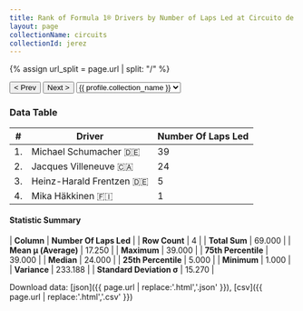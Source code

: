 ```yaml
---
title: Rank of Formula 1® Drivers by Number of Laps Led at Circuito de Jerez
layout: page
collectionName: circuits
collectionId: jerez
---
```


{% assign url_split = page.url | split: "/" %}
<div id="collection-navigation">
<button onclick="selector.options[selector.selectedIndex-1].value && (window.location = selector.options[selector.selectedIndex-1].value);">&lt; Prev</button>
<button onclick="selector.options[selector.selectedIndex+1].value && (window.location = selector.options[selector.selectedIndex+1].value);">Next &gt;</button>
<select id="selector" onchange="this.options[this.selectedIndex].value && (window.location = this.options[this.selectedIndex].value);">
  {% for collectionId in site.data[page.collectionName].refs %}
    {% if collectionId == page.collectionId %}
      {% assign selected = "selected" %}
    {% else %}
      {% assign selected = "" %}
    {% endif %}
    {% assign profile = site.data[page.collectionName][collectionId].profile %}
    <option value="/f1/{{ page.collectionName }}/{{ collectionId }}/{{ url_split[4] }}" {{ selected }}>{{ profile.collection_name }}</option>
  {% endfor %}
</select>
</div>

<canvas id="chart" width="400" height="180"></canvas>
<script>
var data = {
    "datasets": [
        {
            "backgroundColor": [
                "#9C8E8D",
                "#9C8E8D",
                "#9C8E8D",
                "#9C8E8D"
            ],
            "borderColor": [
                "#1D181E",
                "#1D181E",
                "#1D181E",
                "#1D181E"
            ],
            "borderWidth": 1,
            "data": [
                39.0,
                24.0,
                5.0,
                1.0
            ],
            "label": "Number Of Laps Led"
        }
    ],
    "labels": [
        "Michael Schumacher",
        "Jacques Villeneuve",
        "Heinz-Harald Frentzen",
        "Mika Häkkinen"
    ]
};
var options = {
  legend: {
    display: false
  },
  scales: {
    xAxes: [{
      ticks: {
        beginAtZero: true,
        maxRotation: 180,
        display: window.innerWidth > 800
      }
    }],
    yAxes: [{
      ticks: {
        beginAtZero: true
      }
    }]
  },
  onResize: function(chart, size) {
    chart.options.scales.xAxes[0].ticks.display = size.width > 800;
  }
};
var chart = new Chart("chart", {
    data: data,
    type: 'bar',
    options: options
});
</script>



### Data Table

| # | Driver | Number Of Laps Led |
|--|--|--|
| 1. | Michael Schumacher 🇩🇪 | 39 |
| 2. | Jacques Villeneuve 🇨🇦 | 24 |
| 3. | Heinz-Harald Frentzen 🇩🇪 | 5 |
| 4. | Mika Häkkinen 🇫🇮 | 1 |

#### Statistic Summary

| **Column** | **Number Of Laps Led** |
| **Row Count** | 4 |
| **Total Sum** | 69.000 |
| **Mean μ (Average)** | 17.250 |
| **Maximum** | 39.000 |
| **75th Percentile** | 39.000 |
| **Median** | 24.000 |
| **25th Percentile** | 5.000 |
| **Minimum** | 1.000 |
| **Variance** | 233.188 |
| **Standard Deviation σ** | 15.270 |

Download data: [json]({{ page.url | replace:'.html','.json' }}), [csv]({{ page.url | replace:'.html','.csv' }})
